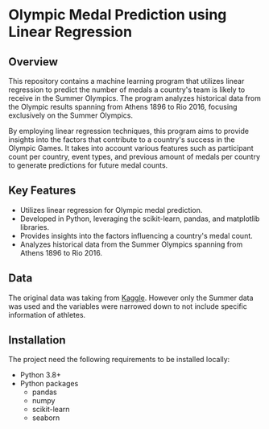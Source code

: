 # Olympic Medal Prediction using Linear Regression

## Overview

This repository contains a machine learning program that utilizes linear regression to predict the number of medals a country's team is likely to receive in the Summer Olympics. The program analyzes historical data from the Olympic results spanning from Athens 1896 to Rio 2016, focusing exclusively on the Summer Olympics.

By employing linear regression techniques, this program aims to provide insights into the factors that contribute to a country's success in the Olympic Games. It takes into account various features such as participant count per country, event types, and previous amount of medals per country to generate predictions for future medal counts.

## Key Features

* Utilizes linear regression for Olympic medal prediction.
* Developed in Python, leveraging the scikit-learn, pandas, and matplotlib libraries.
* Provides insights into the factors influencing a country's medal count.
* Analyzes historical data from the Summer Olympics spanning from Athens 1896 to Rio 2016.

## Data 

The original data was taking from [Kaggle](https://www.kaggle.com/datasets/heesoo37/120-years-of-olympic-history-athletes-and-results).
However only the Summer data was used and the variables were narrowed down to not include specific information of athletes. 

## Installation

The project need the following requirements to be installed locally:

* Python 3.8+
* Python packages
    * pandas
    * numpy
    * scikit-learn
    * seaborn

